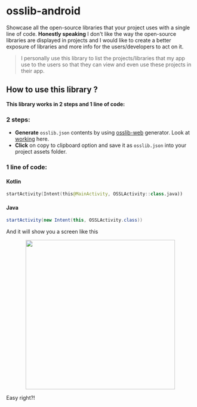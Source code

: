 # osslib-android

Showcase all the open-source libraries that your project uses with a single line of code. **Honestly speaking** I don't like the way the open-source libraries are displayed in projects and I would like to create a better exposure of libraries and more info for the users/developers to act on it.

> I personally use this library to list the projects/libraries that my app use to the users so that they can view and even use these projects in their app.

## How to use this library ?

**This library works in 2 steps and 1 line of code:**

### 2 steps:

- **Generate** `osslib.json` contents by using [osslib-web](https://github.com/codekidX/osslib-web) generator. Look at [working](https://github.com/codekidX/osslib-web#working) here.
- **Click** on copy to clipboard option and save it as `osslib.json` into your project assets folder.

### 1 line of code:

#### Kotlin

```kotlin
startActivity(Intent(this@MainActivity, OSSLActivity::class.java))
```

#### Java

```java
startActivity(new Intent(this, OSSLActivity.class))
```

And it will show you a screen like this

<p align="center">
    <img src="https://i.imgur.com/3Kxrwoq.png" width="400">
</p>

Easy right?!
